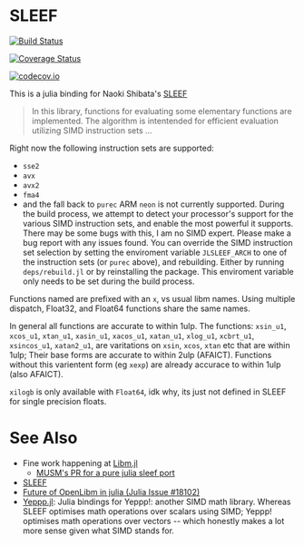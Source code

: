 # SLEEF

[![Build Status](https://travis-ci.org/oxinabox/SLEEF.jl.svg?branch=master)](https://travis-ci.org/oxinabox/SLEEF.jl)

[![Coverage Status](https://coveralls.io/repos/oxinabox/SLEEF.jl/badge.svg?branch=master&service=github)](https://coveralls.io/github/oxinabox/SLEEF.jl?branch=master)

[![codecov.io](http://codecov.io/github/oxinabox/SLEEF.jl/coverage.svg?branch=master)](http://codecov.io/github/oxinabox/SLEEF.jl?branch=master)



This is a julia binding for  Naoki Shibata's [SLEEF](https://github.com/shibatch/sleef)

>In this library, functions for evaluating some elementary functions
> are implemented. The algorithm is intentended for efficient evaluation
> utilizing SIMD instruction sets ...

Right now the following instruction sets are supported: 

 - `sse2`
 - `avx`
 - `avx2`
 - `fma4`
 - and the fall back to `purec`
ARM `neon` is not currently supported.
During the build process, we attempt to detect your processor's support for the various SIMD instruction sets, and enable the most powerful it supports. There may be some bugs with this, I am no SIMD expert. Please make a bug report with any issues found.
You can override the SIMD instruction set selection by setting the enviroment variable `JLSLEEF_ARCH` to one of the instruction sets (or `purec` above), and rebuilding. Either by running `deps/rebuild.jl` or by reinstalling the package. This enviroment variable only needs to be set during the build process.


Functions named are prefixed with an `x`, vs usual libm names.
Using multiple dispatch, Float32, and Float64 functions share the same names.

In general all functions are accurate to within 1ulp.
The functions: `xsin_u1`, `xcos_u1`,  `xtan_u1`,  `xasin_u1`, `xacos_u1`,  `xatan_u1`,  `xlog_u1`,  `xcbrt_u1`, `xsincos_u1`, `xatan2_u1`, are varitations on `xsin`, `xcos`, `xtan` etc that are within 1ulp;
Their base forms are accurate to within 2ulp (AFAICT).
Functions without this varientent form (eg `xexp`) are already accurace to within 1ulp (also AFAICT).

`xilogb` is only available with `Float64`, idk why, its just not defined in SLEEF for single precision floats.


# See Also

 - Fine work happening at [Libm.jl](https://github.com/JuliaMath/Libm.jl)
	- [MUSM's PR for a pure julia sleef port](https://github.com/JuliaMath/Libm.jl/pull/11)
 - [SLEEF](https://github.com/shibatch/sleef)
 - [Future of OpenLibm in julia (Julia Issue #18102)](https://github.com/JuliaLang/julia/issues/18102)
 - [Yeppp.jl](https://github.com/JuliaMath/Yeppp.jl): Julia bindings for Yeppp!: another SIMD math library. Whereas SLEEF optimises math operations over scalars using SIMD; Yeppp! optimises math operations over vectors -- which honestly makes a lot more sense given what SIMD stands for. 
